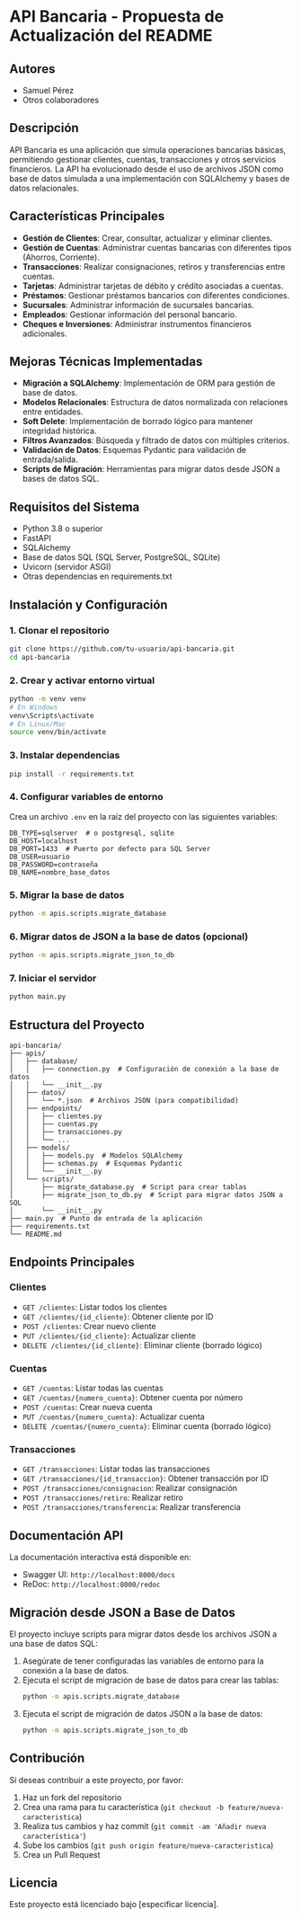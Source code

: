 # API Bancaria - Propuesta de Actualización del README

## Autores
- Samuel Pérez
- Otros colaboradores

## Descripción
API Bancaria es una aplicación que simula operaciones bancarias básicas, permitiendo gestionar clientes, cuentas, transacciones y otros servicios financieros. La API ha evolucionado desde el uso de archivos JSON como base de datos simulada a una implementación con SQLAlchemy y bases de datos relacionales.

## Características Principales
- **Gestión de Clientes**: Crear, consultar, actualizar y eliminar clientes.
- **Gestión de Cuentas**: Administrar cuentas bancarias con diferentes tipos (Ahorros, Corriente).
- **Transacciones**: Realizar consignaciones, retiros y transferencias entre cuentas.
- **Tarjetas**: Administrar tarjetas de débito y crédito asociadas a cuentas.
- **Préstamos**: Gestionar préstamos bancarios con diferentes condiciones.
- **Sucursales**: Administrar información de sucursales bancarias.
- **Empleados**: Gestionar información del personal bancario.
- **Cheques e Inversiones**: Administrar instrumentos financieros adicionales.

## Mejoras Técnicas Implementadas
- **Migración a SQLAlchemy**: Implementación de ORM para gestión de base de datos.
- **Modelos Relacionales**: Estructura de datos normalizada con relaciones entre entidades.
- **Soft Delete**: Implementación de borrado lógico para mantener integridad histórica.
- **Filtros Avanzados**: Búsqueda y filtrado de datos con múltiples criterios.
- **Validación de Datos**: Esquemas Pydantic para validación de entrada/salida.
- **Scripts de Migración**: Herramientas para migrar datos desde JSON a bases de datos SQL.

## Requisitos del Sistema
- Python 3.8 o superior
- FastAPI
- SQLAlchemy
- Base de datos SQL (SQL Server, PostgreSQL, SQLite)
- Uvicorn (servidor ASGI)
- Otras dependencias en requirements.txt

## Instalación y Configuración

### 1. Clonar el repositorio
```bash
git clone https://github.com/tu-usuario/api-bancaria.git
cd api-bancaria
```

### 2. Crear y activar entorno virtual
```bash
python -m venv venv
# En Windows
venv\Scripts\activate
# En Linux/Mac
source venv/bin/activate
```

### 3. Instalar dependencias
```bash
pip install -r requirements.txt
```

### 4. Configurar variables de entorno
Crea un archivo `.env` en la raíz del proyecto con las siguientes variables:
```
DB_TYPE=sqlserver  # o postgresql, sqlite
DB_HOST=localhost
DB_PORT=1433  # Puerto por defecto para SQL Server
DB_USER=usuario
DB_PASSWORD=contraseña
DB_NAME=nombre_base_datos
```

### 5. Migrar la base de datos
```bash
python -m apis.scripts.migrate_database
```

### 6. Migrar datos de JSON a la base de datos (opcional)
```bash
python -m apis.scripts.migrate_json_to_db
```

### 7. Iniciar el servidor
```bash
python main.py
```

## Estructura del Proyecto
```
api-bancaria/
├── apis/
│   ├── database/
│   │   ├── connection.py  # Configuración de conexión a la base de datos
│   │   └── __init__.py
│   ├── datos/
│   │   └── *.json  # Archivos JSON (para compatibilidad)
│   ├── endpoints/
│   │   ├── clientes.py
│   │   ├── cuentas.py
│   │   ├── transacciones.py
│   │   └── ...
│   ├── models/
│   │   ├── models.py  # Modelos SQLAlchemy
│   │   ├── schemas.py  # Esquemas Pydantic
│   │   └── __init__.py
│   └── scripts/
│       ├── migrate_database.py  # Script para crear tablas
│       ├── migrate_json_to_db.py  # Script para migrar datos JSON a SQL
│       └── __init__.py
├── main.py  # Punto de entrada de la aplicación
├── requirements.txt
└── README.md
```

## Endpoints Principales

### Clientes
- `GET /clientes`: Listar todos los clientes
- `GET /clientes/{id_cliente}`: Obtener cliente por ID
- `POST /clientes`: Crear nuevo cliente
- `PUT /clientes/{id_cliente}`: Actualizar cliente
- `DELETE /clientes/{id_cliente}`: Eliminar cliente (borrado lógico)

### Cuentas
- `GET /cuentas`: Listar todas las cuentas
- `GET /cuentas/{numero_cuenta}`: Obtener cuenta por número
- `POST /cuentas`: Crear nueva cuenta
- `PUT /cuentas/{numero_cuenta}`: Actualizar cuenta
- `DELETE /cuentas/{numero_cuenta}`: Eliminar cuenta (borrado lógico)

### Transacciones
- `GET /transacciones`: Listar todas las transacciones
- `GET /transacciones/{id_transaccion}`: Obtener transacción por ID
- `POST /transacciones/consignacion`: Realizar consignación
- `POST /transacciones/retiro`: Realizar retiro
- `POST /transacciones/transferencia`: Realizar transferencia

## Documentación API
La documentación interactiva está disponible en:
- Swagger UI: `http://localhost:8000/docs`
- ReDoc: `http://localhost:8000/redoc`

## Migración desde JSON a Base de Datos
El proyecto incluye scripts para migrar datos desde los archivos JSON a una base de datos SQL:

1. Asegúrate de tener configuradas las variables de entorno para la conexión a la base de datos.
2. Ejecuta el script de migración de base de datos para crear las tablas:
   ```bash
   python -m apis.scripts.migrate_database
   ```
3. Ejecuta el script de migración de datos JSON a la base de datos:
   ```bash
   python -m apis.scripts.migrate_json_to_db
   ```

## Contribución
Si deseas contribuir a este proyecto, por favor:
1. Haz un fork del repositorio
2. Crea una rama para tu característica (`git checkout -b feature/nueva-caracteristica`)
3. Realiza tus cambios y haz commit (`git commit -am 'Añadir nueva característica'`)
4. Sube los cambios (`git push origin feature/nueva-caracteristica`)
5. Crea un Pull Request

## Licencia
Este proyecto está licenciado bajo [especificar licencia].